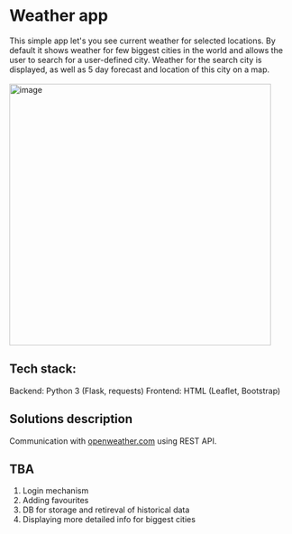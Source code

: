# Weather app
This simple app let's you see current weather for selected locations. By default it shows weather for few biggest cities in the world and allows the user to search for a user-defined city. Weather for the search city is displayed, as well as 5 day forecast and location of this city on a map.
<br>
<br>
<img width="464" alt="image" src="https://github.com/jedrzejkopiszka/weather_app/assets/62968948/219198f2-41e4-4dec-bdca-15e148b2265c">


## Tech stack:
Backend: Python 3 (Flask, requests)
Frontend: HTML (Leaflet, Bootstrap)

## Solutions description
Communication with [openweather.com](https://openweathermap.org/) using REST API.

## TBA
1. Login mechanism
2. Adding favourites
3. DB for storage and retireval of historical data
4. Displaying more detailed info for biggest cities
   
